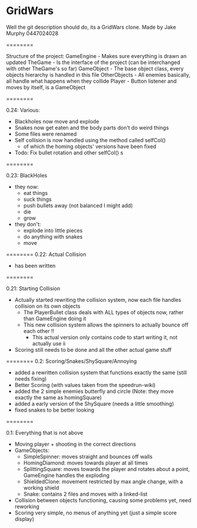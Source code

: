 GridWars
========

Well the git description should do, its a GridWars clone.
Made by Jake Murphy 0447024028

========

Structure of the project:
GameEngine - Makes sure everything is drawn an updated
TheGame - Is the interface of the project (can be interchanged with other TheGame's so far)
GameObject - The base object class, every objects hierarchy is handled in this file
OtherObjects - All enemies basically, all handle what happens when they collide
Player - Button listener and moves by itself, is a GameObject

========


0.24: Various:
- Blackholes now move and explode
- Snakes now get eaten and the body parts don't do weird things
- Some files were renamed
- Self collision is now handled using the method called selfCol()
  + of which the homing objects' versions have been fixed
- Todo: Fix bullet rotation and other selfCol() s

========

0.23: BlackHoles
- they now: 
  + eat things
  + suck things
  + push bullets away (not balanced I might add) 
  + die
  + grow
- they don't:
  + explode into little pieces 
  + do anything with snakes 
  + move

========
0.22: Actual Collision
- has been written

========

0.21: Starting Collision
- Actually started rewriting the collision system, now each file handles collision on its own objects
  + The PlayerBullet class deals with ALL types of objects now, rather than GameEngine doing it
  + This new collision system allows the spinners to actually bounce off each other !!
    - This actual version only contains code to start writing it, not actually use ii
- Scoring still needs to be done and all the other actual game stuff

========
0.2: Scoring/Snakes/ShySquare/Annoying
- added a rewritten collision system that functions exactly the same (still needs fixing)
- Better Scoring (with values taken from the speedrun-wiki)
- added the 2 simple enemies butterfly and circle (Note: they move exactly the same as homingSquare)
- added a early version of the ShySquare (needs a little smoothing)
- fixed snakes to be better looking

========

0.1: Everything that is not above
- Moving player + shooting in the correct directions
- GameObjects:
  + SimpleSpinner: moves straight and bounces off walls
  + HomingDiamond: moves towards player at all times
  + SplittingSquare: moves towards the player and rotates about a point, GameEngine handles the exploding
  + ShieldedClone: movement restricted by max angle change, with a working shield
  + Snake: contains 2 files and moves with a linked-list
- Collision between objects functioning, causing some problems yet, need reworking
- Scoring very simple, no menus of anything yet (just a simple score display)
